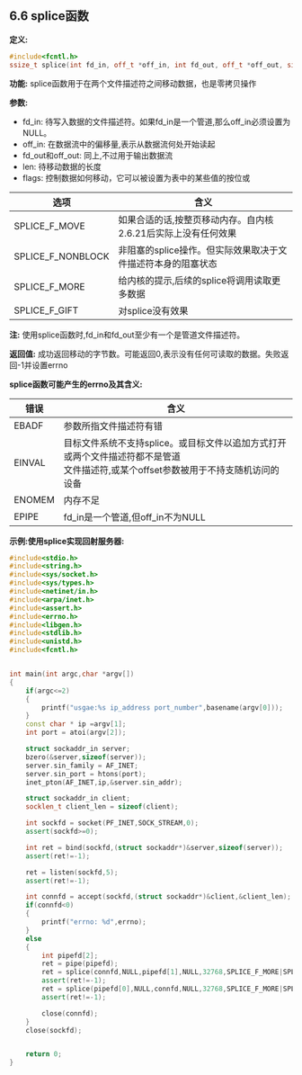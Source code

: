 ## 6.6 splice函数


**定义:**
``````C++
#include<fcntl.h>
ssize_t splice(int fd_in, off_t *off_in, int fd_out, off_t *off_out, size_t len, int flags);
``````

**功能:** splice函数用于在两个文件描述符之间移动数据，也是零拷贝操作

**参数:**

* fd_in: 待写入数据的文件描述符。如果fd_in是一个管道,那么off_in必须设置为NULL。
* off_in: 在数据流中的偏移量,表示从数据流何处开始读起
* fd_out和off_out: 同上,不过用于输出数据流
* len: 待移动数据的长度
* flags: 控制数据如何移动，它可以被设置为表中的某些值的按位或

|选项|含义|
|---|-----|
|SPLICE_F_MOVE|如果合适的话,按整页移动内存。自内核2.6.21后实际上没有任何效果|
|SPLICE_F_NONBLOCK|非阻塞的splice操作。但实际效果取决于文件描述符本身的阻塞状态|
|SPLICE_F_MORE|给内核的提示,后续的splice将调用读取更多数据|
|SPLICE_F_GIFT|对splice没有效果|

**注:** 使用splice函数时,fd_in和fd_out至少有一个是管道文件描述符。

**返回值:**
成功返回移动的字节数。可能返回0,表示没有任何可读取的数据。失败返回-1并设置errno

**splice函数可能产生的errno及其含义:**

|错误|含义|
|---|----|
|EBADF|参数所指文件描述符有错|
|EINVAL|目标文件系统不支持splice。或目标文件以追加方式打开或两个文件描述符都不是管道<br>文件描述符,或某个offset参数被用于不持支随机访问的设备|
|ENOMEM|内存不足|
|EPIPE|fd_in是一个管道,但off_in不为NULL|

**示例:使用splice实现回射服务器:**
``````C++
#include<stdio.h>
#include<string.h>
#include<sys/socket.h>
#include<sys/types.h>
#include<netinet/in.h>
#include<arpa/inet.h>
#include<assert.h>
#include<errno.h>
#include<libgen.h>
#include<stdlib.h>
#include<unistd.h>
#include<fcntl.h>


int main(int argc,char *argv[])
{
    if(argc<=2)
    {
        printf("usgae:%s ip_address port_number",basename(argv[0]));
    }
    const char * ip =argv[1];
    int port = atoi(argv[2]);

    struct sockaddr_in server;
    bzero(&server,sizeof(server));
    server.sin_family = AF_INET;
    server.sin_port = htons(port);
    inet_pton(AF_INET,ip,&server.sin_addr);

    struct sockaddr_in client;
    socklen_t client_len = sizeof(client);

    int sockfd = socket(PF_INET,SOCK_STREAM,0);
    assert(sockfd>=0);

    int ret = bind(sockfd,(struct sockaddr*)&server,sizeof(server));
    assert(ret!=-1);

    ret = listen(sockfd,5);
    assert(ret!=-1);

    int connfd = accept(sockfd,(struct sockaddr*)&client,&client_len);
    if(connfd<0)
    {
        printf("errno: %d",errno);
    }
    else
    {
        int pipefd[2];
        ret = pipe(pipefd);
        ret = splice(connfd,NULL,pipefd[1],NULL,32768,SPLICE_F_MORE|SPLICE_F_MOVE);
        assert(ret!=-1);
        ret = splice(pipefd[0],NULL,connfd,NULL,32768,SPLICE_F_MORE|SPLICE_F_MOVE);
        assert(ret!=-1);

        close(connfd);
    }
    close(sockfd);


    return 0;
}
``````